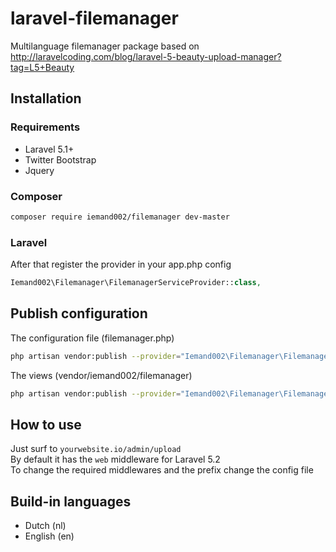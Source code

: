 # laravel-filemanager
Multilanguage filemanager package based on http://laravelcoding.com/blog/laravel-5-beauty-upload-manager?tag=L5+Beauty

## Installation
### Requirements
* Laravel 5.1+
* Twitter Bootstrap
* Jquery

### Composer
```bash
composer require iemand002/filemanager dev-master
```

### Laravel
After that register the provider in your app.php config
```php
Iemand002\Filemanager\FilemanagerServiceProvider::class,
```

## Publish configuration
The configuration file (filemanager.php)
```bash
php artisan vendor:publish --provider="Iemand002\Filemanager\FilemanagerServiceProvider" --tag="config"
```

The views (vendor/iemand002/filemanager)
```bash
php artisan vendor:publish --provider="Iemand002\Filemanager\FilemanagerServiceProvider" --tag="views"
```

## How to use
Just surf to ```yourwebsite.io/admin/upload```<br/>
By default it has the ```web``` middleware for Laravel 5.2<br/>
To change the required middlewares and the prefix change the config file

## Build-in languages
* Dutch (nl)
* English (en)